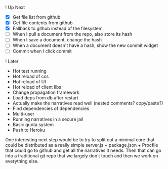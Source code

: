! Up Next

 - [X] Get file list from github
 - [X] Get file contents from github
 - [X] Fallback to github instead of the filesystem
 - [ ] When I pull a document from the repo, also store its hash
 - [ ] When I save a document, change the hash
 - [ ] When a document doesn't have a hash, show the new commit widget
 - [ ] Commit when I click commit

! Later

 - Hot test running
 - Hot reload of css
 - Hot reload of UI
 - Hot reload of client libs
 - Change propagation framework
 - Load deps from db after restart
 - Actually make the narratives read well (nested comments? copy/paste?)
 - Find dependencies of dependencies
 - Multi-user
 - Running narratives in a secure jail
 - Basic quota system
 - Push to Heroku

 One interesting next step would be to try to split out a minimal core that could be distributed as a really simple server.js + package.json + Procfile that could go to github and get all the narratives it needs. Then that can go into a traditional git repo that we largely don't touch and then we work on everything else.